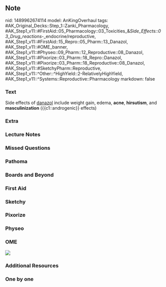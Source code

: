 ## Note
nid: 1489962674114
model: AnKingOverhaul
tags: #AK_Original_Decks::Step_1::Zanki_Pharmacology, #AK_Step1_v11::#FirstAid::05_Pharmacology::03_Toxicities_&_Side_Effects::03_Drug_reactions_-_endocrine/reproductive, #AK_Step1_v11::#FirstAid::15_Repro::05_Pharm::13_Danazol, #AK_Step1_v11::#OME_banner, #AK_Step1_v11::#Physeo::09_Pharm::12_Reproductive::08_Danazol, #AK_Step1_v11::#Pixorize::03_Pharm::18_Repro::Danazol, #AK_Step1_v11::#Pixorize::03_Pharm::18_Reproductive::08_Danazol, #AK_Step1_v11::#SketchyPharm::Reproductive, #AK_Step1_v11::^Other::^HighYield::2-RelativelyHighYield, #AK_Step1_v11::^Systems::Reproductive::Pharmacology
markdown: false

### Text
Side effects of <u>danazol</u> include weight gain, edema,
<b>acne</b>, <b>hirsutism</b>, and <b>masculinization</b>
({{c1::androgenic}} effects)

### Extra


### Lecture Notes


### Missed Questions


### Pathoma


### Boards and Beyond


### First Aid


### Sketchy


### Pixorize


### Physeo


### OME
<div class="ome-widget">
  <a href="https://onlinemeded.org?ref=anki"><img src=
  "_OME_AnkiFlashcards_General_3.png"></a>
</div>

### Additional Resources


### One by one

